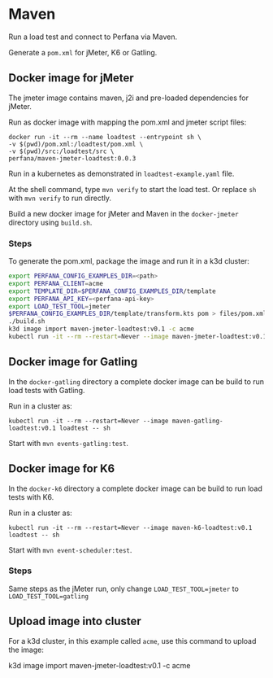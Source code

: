# Maven

Run a load test and connect to Perfana via Maven.

Generate a `pom.xml` for jMeter, K6 or Gatling.

## Docker image for jMeter

The jmeter image contains maven, j2i and pre-loaded dependencies for jMeter.

Run as docker image with mapping the pom.xml and jmeter script files:

    docker run -it --rm --name loadtest --entrypoint sh \
    -v $(pwd)/pom.xml:/loadtest/pom.xml \
    -v $(pwd)/src:/loadtest/src \
    perfana/maven-jmeter-loadtest:0.0.3

Run in a kubernetes as demonstrated in `loadtest-example.yaml` file.

At the shell command, type `mvn verify` to start the load test.
Or replace `sh` with `mvn verify` to run directly.

Build a new docker image for jMeter and Maven in the `docker-jmeter` directory using `build.sh`.

### Steps

To generate the pom.xml, package the image and run it in a k3d cluster:

```sh
export PERFANA_CONFIG_EXAMPLES_DIR=<path>
export PERFANA_CLIENT=acme
export TEMPLATE_DIR=$PERFANA_CONFIG_EXAMPLES_DIR/template
export PERFANA_API_KEY=<perfana-api-key>
export LOAD_TEST_TOOL=jmeter
$PERFANA_CONFIG_EXAMPLES_DIR/template/transform.kts pom > files/pom.xml
./build.sh
k3d image import maven-jmeter-loadtest:v0.1 -c acme
kubectl run -it --rm --restart=Never --image maven-jmeter-loadtest:v0.1 loadtest -- mvn verify
```

## Docker image for Gatling

In the `docker-gatling` directory a complete docker image can be build to run load tests with
Gatling.

Run in a cluster as:

    kubectl run -it --rm --restart=Never --image maven-gatling-loadtest:v0.1 loadtest -- sh

Start with `mvn events-gatling:test`.

## Docker image for K6

In the `docker-k6` directory a complete docker image can be build to run load tests with
K6.

Run in a cluster as:

    kubectl run -it --rm --restart=Never --image maven-k6-loadtest:v0.1 loadtest -- sh

Start with `mvn event-scheduler:test`.

### Steps

Same steps as the jMeter run, only change `LOAD_TEST_TOOL=jmeter` to `LOAD_TEST_TOOL=gatling`

## Upload image into cluster

For a k3d cluster, in this example called `acme`, use this command to upload the image:

   k3d image import maven-jmeter-loadtest:v0.1 -c acme
